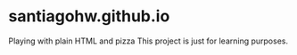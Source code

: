 # santiagohw.github.io
Playing with plain HTML and pizza
This project is just for learning purposes.
